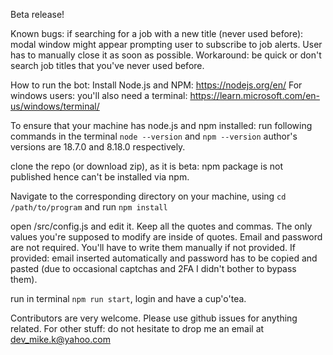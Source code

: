 Beta release!

Known bugs: if searching for a job with a new title (never used before): modal window might appear prompting user to subscribe to job alerts. User has to manually close it as soon as possible.
Workaround: be quick or don't search job titles that you've never used before.

How to run the bot:
Install Node.js and NPM: https://nodejs.org/en/
For windows users: you'll also need a terminal: https://learn.microsoft.com/en-us/windows/terminal/

To ensure that your machine has node.js and npm installed: run following commands in the terminal `node --version` and `npm --version` author's versions are 18.7.0 and 8.18.0 respectively.

clone the repo (or download zip), as it is beta: npm package is not published hence can't be installed via npm.

Navigate to the corresponding directory on your machine, using `cd /path/to/program` and run `npm install`

open /src/config.js and edit it. Keep all the quotes and commas. The only values you're supposed to modify are inside of quotes. Email and password are not required. You'll have to write them manually if not provided. If provided: email inserted automatically and password has to be copied and pasted (due to occasional captchas and 2FA I didn't bother to bypass them).

run in terminal `npm run start`, login and have a cup'o'tea.

Contributors are very welcome.
Please use github issues for anything related.
For other stuff: do not hesitate to drop me an email at dev_mike.k@yahoo.com
